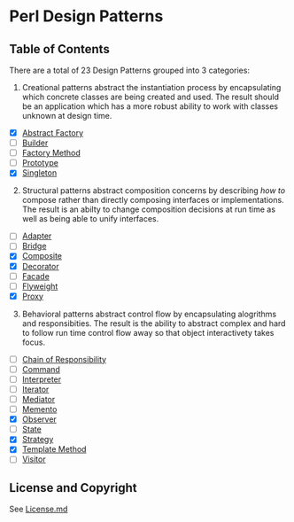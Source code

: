Perl Design Patterns
====================

Table of Contents
-----------------

There are a total of 23 Design Patterns grouped into 3 categories:

1. Creational patterns
abstract the instantiation process by encapsulating
which concrete classes are being created and used. The result should be
an application which has a more robust ability to work with classes
unknown at design time. 

  - [x] [Abstract Factory](/docs/creational/abstract-factory.md)
  - [ ] [Builder](/docs/creational/builder.md)
  - [ ] [Factory Method](/docs/creational/factory-method.md)
  - [ ] [Prototype](/docs/creational/prototype.md)
  - [x] [Singleton](/docs/creational/singleton.md)

2. Structural patterns
abstract composition concerns by describing *how to*
compose rather than directly composing interfaces or implementations. The
result is an abilty to change composition decisions at run time as well as
being able to unify interfaces.

  - [ ] [Adapter](/docs/structural/adapter.md)
  - [ ] [Bridge](/docs/structural/bridge.md)
  - [x] [Composite](/docs/structural/composite.md)
  - [x] [Decorator](/docs/structural/decorator.md)
  - [ ] [Facade](/docs/structural/facade.md)
  - [ ] [Flyweight](/docs/structural/flyweight.md)
  - [x] [Proxy](/docs/structural/proxy.md)

3. Behavioral patterns
abstract control flow by encapsulating alogrithms and 
responsibities. The result is the ability to abstract complex and hard to
follow run time control flow away so that object interactivety takes focus.

  - [ ] [Chain of Responsibility](/docs/behavioral/chain-of-responsibility.md)
  - [ ] [Command](/docs/behavioral/command.md)
  - [ ] [Interpreter](/docs/behavioral/interpreter.md)
  - [ ] [Iterator](/docs/behavioral/iterator.md)
  - [ ] [Mediator](/docs/behavioral/mediator.md)
  - [ ] [Memento](/docs/behavioral/memento.md)
  - [x] [Observer](/docs/behavioral/observer.md)
  - [ ] [State](/docs/behavioral/state.md)
  - [x] [Strategy](/docs/behavioral/strategy.md)
  - [x] [Template Method](/docs/behavioral/template-method.md)
  - [ ] [Visitor](/docs/behavioral/visitor.md)

License and Copyright
---------------------

See [License.md](/License.md)

